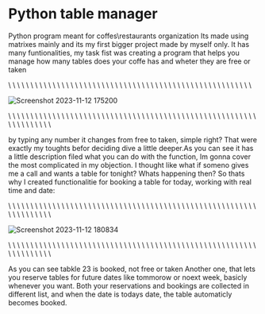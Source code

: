 # Python table manager
 Python program meant for coffes\restaurants organization
 Its made using matrixes mainly and its my first bigger project made by myself only. It has many funtionalities, my task fist was creating a program that helps you manage how many tables does your coffe has and wheter they are free or taken

\ \ \ \ \ \ \ \ \ \ \ \ \ \ \ \ \ \ \ \ \ \ \ \ \ \ \ \ \ \ \ \ \ \ \ \ \ \ \ \ \ \ \ \ \ \ \ \ \ \ \ \ \ \ \



 
![Screenshot 2023-11-12 175200](https://github.com/Kokata23/Python-table-manager/assets/123099517/90fe4747-bdbb-4097-bc56-e7c75f40de32)




\ \ \ \ \ \ \ \ \ \ \ \ \ \ \ \ \ \ \ \ \ \ \ \ \ \ \ \ \ \ \ \ \ \ \ \ \ \ \ \ \ \ \ \ \ \ \ \ \ \ \ \ \ \ \ \ \ \ \ \ \ \ \ \ \ \



 
 by typing any number it changes from free to taken, simple right? 
That were exactly my toughts befor deciding dive a little deeper.As you can see it has a little description filed what you can do with the function, Im gonna cover the most complicated in my objection. I thought like what if someno gives me a call and wants a table for tonight? Whats happening then? So thats why I created functionalitie for booking a table for today, working with real time and date:


\ \ \ \ \ \ \ \ \ \ \ \ \ \ \ \ \ \ \ \ \ \ \ \ \ \ \ \ \ \ \ \ \ \ \ \ \ \ \ \ \ \ \ \ \ \ \ \ \ \ \ \ \ \ \ \ \ \ \ \ \ \ \ \ \ \


![Screenshot 2023-11-12 180834](https://github.com/Kokata23/Python-table-manager/assets/123099517/a1d50e77-d375-4d83-be9a-2d1784eb647d)


\ \ \ \ \ \ \ \ \ \ \ \ \ \ \ \ \ \ \ \ \ \ \ \ \ \ \ \ \ \ \ \ \ \ \ \ \ \ \ \ \ \ \ \ \ \ \ \ \ \ \ \ \ \ \ \ \ \ \ \ \ \ \ \ \ \

As you can see tabkle 23 is booked, not free or taken
Another one, that lets you reserve tables for future dates like tommorow or noext week, basicly whenever you want. Both your reservations and bookings are collected in different list, and when the date is todays date, the table automaticly becomes booked.
